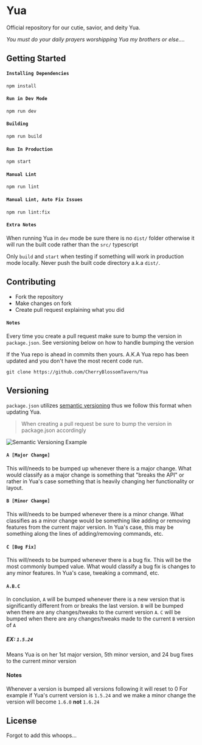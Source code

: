 # Yua

Official repository for our cutie, savior, and deity Yua.

*You must do your daily prayers worshipping Yua my brothers or else....*

## Getting Started

#### `Installing Dependencies`
```npm
npm install
```
#### `Run in Dev Mode`
```npm
npm run dev
```
#### `Building`
```npm
npm run build
```
#### `Run In Production`
```npm
npm start
```
#### `Manual Lint`
```npm
npm run lint
```
#### `Manual Lint, Auto Fix Issues`
```npm
npm run lint:fix
```

#### `Extra Notes`

When running Yua in `dev` mode be sure there is no `dist/` folder otherwise it will run the built code rather than the `src/` typescript

Only `build` and `start` when testing if something will work in production mode locally. Never push the built code directory a.k.a `dist/`.

## Contributing

- Fork the repository
- Make changes on fork
- Create pull request explaining what you did

#### `Notes`
Every time you create a pull request make sure to bump the version in `package.json`. See versioning below on how to handle bumping the version

If the Yua repo is ahead in commits then yours. A.K.A Yua repo has been updated and you don't have the most recent code run.
```git
git clone https://github.com/CherryBlossomTavern/Yua
```

## Versioning

`package.json` utilizes [semantic versioning](https://semver.org/) thus we follow this format when updating Yua.
> When creating a pull request be sure to bump the version in package.json accordingly

![Semantic Versioning Example](https://user-images.githubusercontent.com/61068742/114731685-8fedf280-9d07-11eb-9977-9d844e7c8efc.png)

#### `A [Major Change]`
This will/needs to be bumped up whenever there is a major change. What would classify as a major change is something that "breaks the API" or rather in Yua's case something that is heavily changing her functionality or layout.
#### `B [Minor Change]`
This will/needs to be bumped whenever there is a minor change. What classifies as a minor change would be something like adding or removing features from the current major version. In Yua's case, this may be something along the lines of adding/removing commands, etc.
#### `C [Bug Fix]`
This will/needs to be bumped whenever there is a bug fix. This will be the most commonly bumped value. What would classify a bug fix is changes to any minor features. In Yua's case, tweaking a command, etc.

#### `A.B.C`
In conclusion, `A` will be bumped whenever there is a new version that is significantly different from or breaks the last version. `B` will be bumped when there are any changes/tweaks to the current version `A`. `C` will be bumped when there are any changes/tweaks made to the current `B` version of `A`

##### EX: `1.5.24`
Means Yua is on her 1st major version, 5th minor version, and 24 bug fixes to the current minor version 

#### Notes
Whenever a version is bumped all versions following it will reset to 0
For example if Yua's current version is `1.5.24` and we make a minor change the version will become `1.6.0` __**not**__ `1.6.24`

## License
Forgot to add this whoops...

